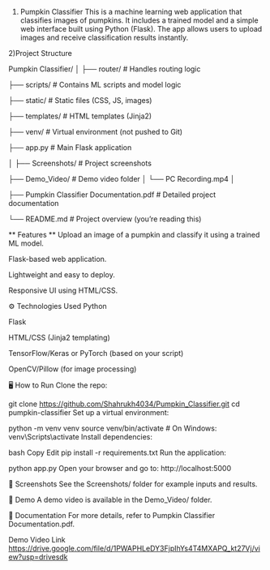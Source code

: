 1)  Pumpkin Classifier
This is a machine learning web application that classifies images of pumpkins. It includes a trained model and a simple web interface built using Python (Flask). The app allows users to upload images and receive classification results instantly.

2)Project Structure

Pumpkin Classifier/
│
├── router/                      # Handles routing logic

├── scripts/                     # Contains ML scripts and model logic

├── static/                      # Static files (CSS, JS, images)

├── templates/                   # HTML templates (Jinja2)

├── venv/                        # Virtual environment (not pushed to Git)

├── app.py                       # Main Flask application

│
├── Screenshots/                # Project screenshots


├── Demo_Video/                 # Demo video folder
│   └── PC Recording.mp4
│

├── Pumpkin Classifier Documentation.pdf  # Detailed project documentation

└── README.md                   # Project overview (you’re reading this)

 
** Features **
Upload an image of a pumpkin and classify it using a trained ML model.

Flask-based web application.

Lightweight and easy to deploy.

Responsive UI using HTML/CSS.

⚙️ Technologies Used
Python

Flask

HTML/CSS (Jinja2 templating)

TensorFlow/Keras or PyTorch (based on your script)

OpenCV/Pillow (for image processing)

🖥️ How to Run
Clone the repo:


git clone https://github.com/Shahrukh4034/Pumpkin_Classifier.git
cd pumpkin-classifier
Set up a virtual environment:


python -m venv venv
source venv/bin/activate  # On Windows: venv\Scripts\activate
Install dependencies:

bash
Copy
Edit
pip install -r requirements.txt
Run the application:


python app.py
Open your browser and go to: http://localhost:5000

📸 Screenshots
See the Screenshots/ folder for example inputs and results.

🎥 Demo
A demo video is available in the Demo_Video/ folder.

📄 Documentation
For more details, refer to Pumpkin Classifier Documentation.pdf.


Demo Video Link
https://drive.google.com/file/d/1PWAPHLeDY3FjpIhYs4T4MXAPQ_kt27Vj/view?usp=drivesdk
